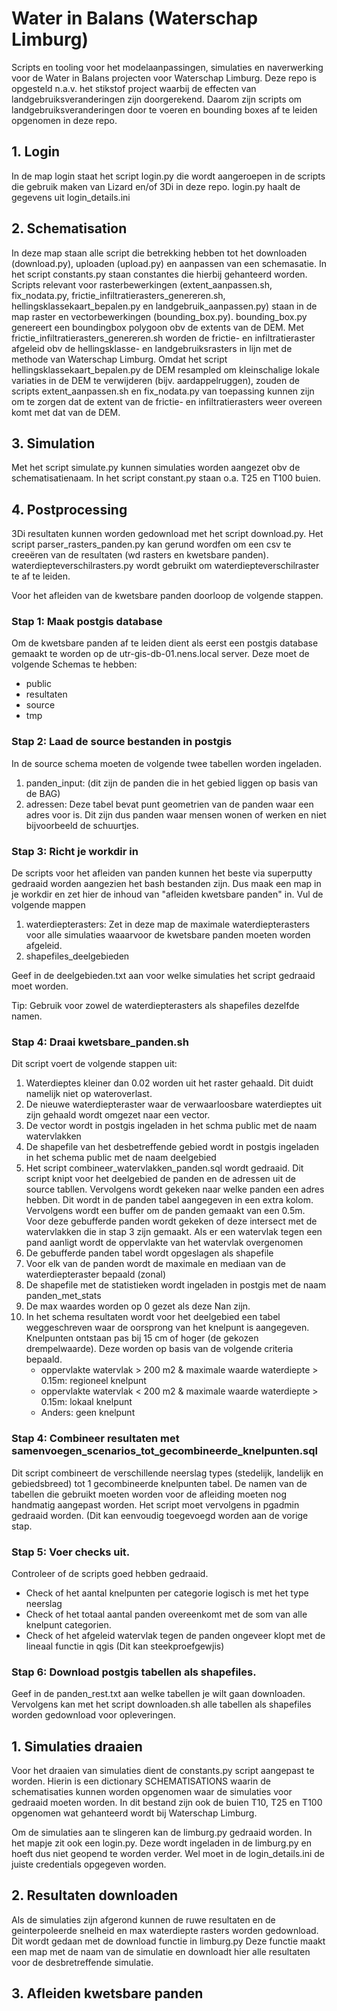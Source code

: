 # Water in Balans (Waterschap Limburg)
Scripts en tooling voor het modelaanpassingen, simulaties en naverwerking voor de Water in Balans projecten voor Waterschap Limburg. Deze repo is opgesteld n.a.v. het stikstof project waarbij de effecten van landgebruiksveranderingen zijn doorgerekend. Daarom zijn scripts om landgebruiksveranderingen door te voeren en bounding boxes af te leiden opgenomen in deze repo. 

## 1. Login
In de map login staat het script login.py die wordt aangeroepen in de scripts die gebruik maken van Lizard en/of 3Di in deze repo. login.py haalt de gegevens uit login_details.ini

## 2. Schematisation
In deze map staan alle script die betrekking hebben tot het downloaden (download.py), uploaden (upload.py) en aanpassen van een schemasatie. In het script constants.py staan constantes die hierbij gehanteerd worden. Scripts relevant voor rasterbewerkingen (extent_aanpassen.sh, fix_nodata.py, frictie_infiltratierasters_genereren.sh, hellingsklassekaart_bepalen.py en landgebruik_aanpassen.py) staan in de map raster en vectorbewerkingen (bounding_box.py). bounding_box.py genereert een boundingbox polygoon obv de extents van de DEM. Met frictie_infiltratierasters_genereren.sh worden de frictie- en infiltratieraster afgeleid obv de hellingsklasse- en landgebruiksrasters in lijn met de methode van Waterschap Limburg. Omdat het script hellingsklassekaart_bepalen.py de DEM resampled om kleinschalige lokale variaties in de DEM te verwijderen (bijv. aardappelruggen), zouden de scripts extent_aanpassen.sh en fix_nodata.py van toepassing kunnen zijn om te zorgen dat de extent van de frictie- en infiltratierasters weer overeen komt met dat van de DEM. 

## 3. Simulation
Met het script simulate.py kunnen simulaties worden aangezet obv de schematisatienaam. In het script constant.py staan o.a. T25 en T100 buien. 

## 4. Postprocessing
3Di resultaten kunnen worden gedownload met het script download.py. Het script parser_rasters_panden.py kan gerund wordfen om een csv te creeëren van de resultaten (wd rasters en kwetsbare panden). waterdiepteverschilrasters.py wordt gebruikt om waterdiepteverschilraster te af te leiden. 

Voor het afleiden van de kwetsbare panden doorloop de volgende stappen.

### Stap 1: Maak postgis database
Om de kwetsbare panden af te leiden dient als eerst een postgis database gemaakt te worden op de utr-gis-db-01.nens.local server. Deze moet de volgende Schemas te hebben:

- public
- resultaten
- source  
- tmp

### Stap 2: Laad de source bestanden in postgis
In de source schema moeten de volgende twee tabellen worden ingeladen. 
1. panden_input: (dit zijn de panden die in het gebied liggen op basis van de BAG)
2. adressen: Deze tabel bevat punt geometrien van de panden waar een adres voor is. Dit zijn dus panden waar mensen wonen of werken en niet bijvoorbeeld de schuurtjes. 

### Stap 3: Richt je workdir in
De scripts voor het afleiden van panden kunnen het beste via superputty gedraaid worden aangezien het bash bestanden zijn. Dus maak een map in je workdir en zet hier de inhoud van "afleiden kwetsbare panden" in. Vul de volgende mappen 

1. waterdiepterasters: Zet in deze map de maximale waterdiepterasters voor alle simulaties waaarvoor de kwetsbare panden moeten worden afgeleid. 
2. shapefiles_deelgebieden

Geef in de deelgebieden.txt aan voor welke simulaties het script gedraaid moet worden.

Tip: Gebruik voor zowel de waterdiepterasters als shapefiles dezelfde namen.

### Stap 4: Draai kwetsbare_panden.sh
Dit script voert de volgende stappen uit:
1. Waterdieptes kleiner dan 0.02 worden uit het raster gehaald. Dit duidt namelijk niet op wateroverlast.
2. De nieuwe waterdiepteraster waar de verwaarloosbare waterdieptes uit zijn gehaald wordt omgezet naar een vector. 
3. De vector wordt in postgis ingeladen in het schma public met de naam watervlakken
4. De shapefile van het desbetreffende gebied wordt in postgis ingeladen in het schema public met de naam deelgebied
5. Het script combineer_watervlakken_panden.sql wordt gedraaid. Dit script knipt voor het deelgebied de panden en de adressen uit de source tabllen. Vervolgens wordt gekeken naar welke panden een adres hebben. Dit wordt in de panden tabel aangegeven in een extra kolom. Vervolgens wordt een buffer om de panden gemaakt van een 0.5m. Voor deze gebufferde panden wordt gekeken of deze intersect met de watervlakken die in stap 3 zijn gemaakt. Als er een watervlak tegen een pand aanligt wordt de oppervlakte van het watervlak overgenomen
6. De gebufferde panden tabel wordt opgeslagen als shapefile
7. Voor elk van de panden wordt de maximale en mediaan van de waterdiepteraster bepaald (zonal)
8. De shapefile met de statistieken wordt ingeladen in postgis met de naam panden_met_stats
9. De max waardes worden op 0 gezet als deze Nan zijn. 
10. In het schema resultaten wordt voor het deelgebied een tabel weggeschreven waar de oorsprong van het knelpunt is aangegeven. Knelpunten ontstaan pas bij 15 cm of hoger (de gekozen drempelwaarde). Deze worden op basis van de volgende criteria bepaald. 
    - oppervlakte watervlak > 200 m2 & maximale waarde waterdiepte > 0.15m: regioneel knelpunt
    - oppervlakte watervlak < 200 m2 & maximale waarde waterdiepte > 0.15m: lokaal knelpunt
    - Anders: geen knelpunt

### Stap 4: Combineer resultaten met samenvoegen_scenarios_tot_gecombineerde_knelpunten.sql
Dit script combineert de verschillende neerslag types (stedelijk, landelijk en gebiedsbreed) tot 1 gecombineerde knelpunten tabel. De namen van de tabellen die gebruikt moeten worden voor de afleiding moeten nog handmatig aangepast worden. Het script moet vervolgens in pgadmin gedraaid worden. (Dit kan eenvoudig toegevoegd worden aan de vorige stap.


### Stap 5: Voer checks uit.
Controleer of de scripts goed hebben gedraaid. 
- Check of het aantal knelpunten per categorie logisch is met het type neerslag
- Check of het totaal aantal panden overeenkomt met de som van alle knelpunt categorien.
- Check of het afgeleid watervlak tegen de panden ongeveer klopt met de lineaal functie in qgis (Dit kan steekproefgewjis)


### Stap 6: Download postgis tabellen als shapefiles.
Geef in de panden_rest.txt aan welke tabellen je wilt gaan downloaden. Vervolgens kan met het script downloaden.sh alle tabellen als shapefiles worden gedownload voor opleveringen. 

## 1. Simulaties draaien
Voor het draaien van simulaties dient de constants.py script aangepast te worden. Hierin is een dictionary SCHEMATISATIONS waarin de schematisaties kunnen worden opgenomen waar de simulaties voor gedraaid moeten worden. In dit bestand zijn ook de buien T10, T25 en T100 opgenomen wat gehanteerd wordt bij Waterschap Limburg. 

Om de simulaties aan te slingeren kan de limburg.py gedraaid worden.
In het mapje zit ook een login.py. Deze wordt ingeladen in de limburg.py en hoeft dus niet geopend te worden verder. Wel moet in de login_details.ini de juiste credentials opgegeven worden. 

## 2. Resultaten downloaden
Als de simulaties zijn afgerond kunnen de ruwe resultaten en de geinterpoleerde snelheid en max waterdiepte rasters worden gedownload. Dit wordt gedaan met de download functie in limburg.py Deze functie maakt een map met de naam van de simulatie en downloadt hier alle resultaten voor de desbretreffende simulatie. 

## 3. Afleiden kwetsbare panden


